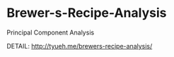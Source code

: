 # Brewer-s-Recipe-Analysis

Principal Component Analysis

DETAIL: http://tyueh.me/brewers-recipe-analysis/
